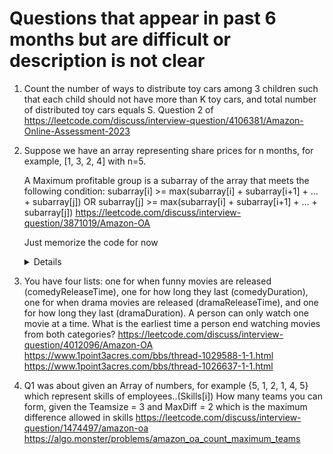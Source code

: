 # Questions that appear in past 6 months but are difficult or description is not clear
1. Count the number of ways to distribute toy cars among 3 children such that each child should not have more than K toy cars, and total number of distributed toy cars equals S.
  Question 2 of https://leetcode.com/discuss/interview-question/4106381/Amazon-Online-Assessment-2023

1. Suppose we have an array representing share prices for n months, for example, [1, 3, 2, 4] with n=5.

    A Maximum profitable group is a subarray of the array that meets the following condition:
    subarray[i] >= max(subarray[i] + subarray[i+1] + ... + subarray[j]) OR subarray[j] >= max(subarray[i] + subarray[i+1] + ... + subarray[j])
    https://leetcode.com/discuss/interview-question/3871019/Amazon-OA  
  
    Just memorize the code for now  
    <details>
  
    ```python
    def solution(v) -> int:
        stack = []
        n, r = len(v), 0
        for i in range(0, n):
            print("i", i, " value: ", v[i])
            print("stack: ", stack)
            while len(stack) and v[stack[-1]] < v[i]:
                # [top..i - 1] is what we want. Note it may contain equal elements.
                r += i - stack.pop()
            r += i - (stack[-1] if len(stack) else -1)
            print("result so far: ", r)
            stack.append(i)
    
        while len(stack):
            # [top..n - 1] is what we want
            r += n - stack.pop()
        return r - n
    
    print(solution([4, 3, 2, 5]))
  
    ```
    </details>

1. You have four lists: one for when funny movies are released (comedyReleaseTime), one for how long they last (comedyDuration), one for when drama movies are released (dramaReleaseTime), and one for how long they last (dramaDuration). A person can only watch one movie at a time. What is the earliest time a person end watching movies from both categories?
 https://leetcode.com/discuss/interview-question/4012096/Amazon-OA
https://www.1point3acres.com/bbs/thread-1029588-1-1.html
https://www.1point3acres.com/bbs/thread-1026637-1-1.html

1. Q1 was about given an Array of numbers, for example {5, 1, 2, 1, 4, 5} which represent skills of employees..(Skills[i])
How many teams you can form, given the Teamsize = 3 and MaxDiff = 2 which is the maximum difference allowed in skills
https://leetcode.com/discuss/interview-question/1474497/amazon-oa
https://algo.monster/problems/amazon_oa_count_maximum_teams
